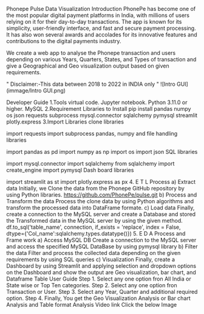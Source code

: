 Phonepe Pulse Data Visualization
Introduction
PhonePe has become one of the most popular digital payment platforms in India, with millions of users relying on it for their day-to-day transactions. The app is known for its simplicity, user-friendly interface, and fast and secure payment processing. It has also won several awards and accolades for its innovative features and contributions to the digital payments industry.

We create a web app to analyse the Phonepe transaction and users depending on various Years, Quarters, States, and Types of transaction and give a Geographical and Geo visualization output based on given requirements.

" Disclaimer:-This data between 2018 to 2022 in INDIA only "
![Intro GUI](immage/Intro GUI.png)

Developer Guide
1.Tools
virtual code.
Jupyter notebook.
Python 3.11.0 or higher.
MySQL
2.Requirement Libraries to Install
pip install pandas numpy os json requests subprocess mysql.connector sqlalchemy pymysql streamlit plotly.express
3.Import Libraries
clone libraries

import requests
import subprocess
pandas, numpy and file handling libraries

import pandas as pd
import numpy as np
import os
import json
SQL libraries

import mysql.connector
import sqlalchemy
from sqlalchemy import create_engine
import pymysql
Dash board libraries

import streamlit as st
import plotly.express as px
4. E T L Process
a) Extract data
Initially, we Clone the data from the Phonepe GitHub repository by using Python libraries. https://github.com/PhonePe/pulse.git
b) Process and Transform the data
Process the clone data by using Python algorithms and transform the processed data into DataFrame formate.
c) Load data
Finally, create a connection to the MySQL server and create a Database and stored the Transformed data in the MySQL server by using the given method. df.to_sql('table_name', connection, if_exists = 'replace', index = False, dtype={'Col_name':sqlalchemy.types.datatype()})
5. E D A Process and Frame work
a) Access MySQL DB
Create a connection to the MySQL server and access the specified MySQL DataBase by using pymysql library
b) Filter the data
Filter and process the collected data depending on the given requirements by using SQL queries
c) Visualization
Finally, create a Dashboard by using Streamlit and applying selection and dropdown options on the Dashboard and show the output are Geo visualization, bar chart, and Dataframe Table
User Guide
Step 1.
Select any one option fron All India or State wise or Top Ten categories.
Step 2.
Select any one option fron Transaction or User.
Step 3.
Select any Year, Quarter and additional required option.
Step 4.
Finally, You get the Geo Visualization Analysis or Bar chart Analysis and Table format Analysis
Video link
Click the below Image
